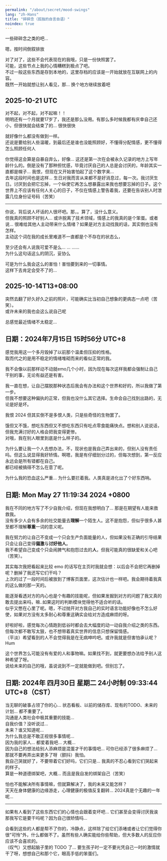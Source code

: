 ```yaml
---
permalink: "/about/secret/mood-swings"
lang: "zh-Hans"
title: "碎碎念（孤独的自言自语）"
noindex: true
---
```


一些碎碎念之类的吧...

嗯，按时间倒叙排放

对了对了，这些不会代表现在的我哦，只是一份快照罢了。\
可能，这些节点上我的心情糟糕到极点了吧。\
不过一般这些东西是存到本地的，这里存档的应该是一开始就放在互联网上的内容。\
既然一开始就想让别人看见，那... 换个地方继续放着吧

## 2025-10-21 UTC

对不起，对不起，对不起嘛！！\
明明还有一个月就要17岁了，我还是那么没用。有那么多时候我都有庆幸自己还小，但很快就会结束了的... 很快很快

就好像什么都没有做到一样。\
还说是要给别人些温暖，到最后还是谁也没能照顾好，不懂得分配情感，更不懂得怎么照顾任何人

你觉得这会算是自暴自弃么，好像... 这还是第一次在会被永久记录的地方上写年龄什么的。倒是没有了那种担忧感，毕竟讨厌自己的人总是会讨厌的，年龄其实一直都是幌子... 我恨，但现在又开始害怕起了这个数字来...\
去年这段时间也是这样... 生日对我而言从来都不是好消息过，每一次。我讨厌生日。讨厌到会把它忘掉，一个纵使它再怎么想暴露出来我也想要忘掉的日子。这个世界上不应该有任何人关心的日子，不仅在情感上警告着我，还要在告诉别人时泄露几位身份证号码（苦笑）

---

你说，背后说人坏话的人很坏吧。那，。算了，没什么意义。\
但我真的照顾不好别人... 或许脱离了技术领域，情感上的我真的是个笨蛋。或者说... 很难给其他人主动带来什么情绪？如果是对方主动找我的话，其实倒也没有怎样。\
主动这个词在我的成长里难道不一直都是个不存在的状态么，

至少还会有人说我可爱不是么... ... ......\
为什么这句话这么的阴沉，妥协么

可是为什么我会这么的害怕！害怕要到来的一切事情。\
这样下去肯定会受不了的...

## 2025-10-14T13+08:00

突然去翻了好久好久之前的照片，可能确实比当初自己想象的更病态一点吧（苦笑）。\
或许未来的我也会这么说自己呢

总感觉最近情绪不太稳定...

## 日期：2024年7月15日 15时56分 UTC+8

感觉我用这一个多月毁掉了以前那个温柔但压抑的性格。\
取而代之的是用不稳定的情绪堆砌而来的看似正常的我。

我不会像以前那样动不动就emo几个小时，因为现在每次这样我都会强制让自己干别的事，无论有益还是有害。

我一直在想，让自己摆脱那种状态后我会有办法和这个世界和好的，所以我做了第一步。\
但我不想要这种偏执的正常，但我也没什么其它选择。生命会自己找到出路的，无论是好是坏。

我恨 2024 但其实倒不是多恨人类，只是些奇怪的生物罢了。

饿但又不饿，想吃东西但又不想吃东西只有吃点零食能痛快点。想和别人说说话，但我充满讨好的人格会把我变得更惨。\
对哦，我在别人眼里到底是什么样子的。

为什么要让我一个人去想办法，不，现状也是我自己弄出来的，但别人没有责任吗。但这么说显得我好矫情。啊嗯，我是有仔细划分过的，但每次想到，第一反应永远会是所有错都在自己。\
都已经被搞得不怎么在意了呢。

为什么我的恐血这么严重... 为什么要拦着我。人类真是进化出了个好东西呐。

## 日期: Mon May 27 11:19:34 2024 +0800

我在不同的地方写了不少自我介绍，但现在我想明白了... 那是在期望有人能来救救我。\
没有多少人会有多余的社交能量去**理解**一个陌生人。这不是抱怨，但似乎很多人甚至都不理解**尊重**一词的意义呢。

我在努力的让自己不变成一个只会生产负面能量的人，但如果没有正确的引导结果只会让自己变得**偏激**与**讨好他人**。\
我不希望自己变成个只会闹脾气和抱怨过去的**人**，但我可能真的很缺爱和关心吧（苦笑）。

其实每次我把看起来比较 emo 的话写在主页时我就会想：以后会不会把它再删掉呢？删掉了我还写它们干吗？\
上次的过了一段时间后被放到了博客页面里，这次估计也一样吧。我会期待着我真的这么做的那一天的。

能逐渐看透对方的内心也是个有趣的技能呢，但如果发掘到对方的问题了我又真的敢去提出来吗，嘛..如果这时的判断模块觉得他不适合听的话。\
似乎又憋在心里了呢。嗯，不过抛开对方我自己的实时语言功能好像也不怎么好使，如果对方没有太多耐心和尊重这确实会给对方造成麻烦的呀。

好啦好啦，感觉每次心情跑到低谷时都会去大幅度的动一动自我介绍之类的东西。\
但每次都不敢写太狠，也不想带着真实世界的信息只想保留情感。\
（平淡）希望看到的人不会觉得我是在无病呻吟吧。或许我就是但害怕承认呢？Hum

这个世界怎么可能没有有爱的人和事物嘛。如果找不到，就更要想办法给予别人这种希望了呀。\
说给未来的自己的哦，虽说说到不一定就能做到吧。但别忘了。

## 日期: 2024年 四月30日 星期二 24小时制 09:33:44 UTC+8（CST）

当无聊的破事占领了你的心... 状态看板、以前的储存库、现有的TODO、未来的计划... 都不重要了。\
沟通是人类社会中极其重要的技能...\
自我价值？没听说过...\
未来？谁又知道呢...\
为什么我总是不敢正视很多事情呢...\
因为我的家人... 都爱着我吧... 大概...\
因为自己的想法给别人添麻烦是混蛋才干的事情吧... 可你已经添了很多麻烦了...\
那就不要再弄出来更多了呀（颤抖）我怕。\
我自己哭就好了，不要带着它们好吗，它们只是... 我真的不忍心看到它们哭起来的样子。\
算是一种道德绑架吧，大概... 而且是我自发的绑架自己（苦笑）

怕也不能解决所有事情嘛，但就算解决了，我的未来又能怎样？\
天天在身体健康的边缘游走，心理健康的极值反复翻转... 2024真是个无趣的一年呢...

---

如果有人看到了这些东西它们的心情也会跟着变坏吧... 它们甚至会变得讨厌我诶\
那我写它是要干吗呢？因为自己很矫情吗...

会看到这些的人都是帮不了你的，冷静点，这样除了给它们添堵或者让它们觉得你很"可怜"外，什么都做不了。虽然有些人确实能给你些帮助，但大多数人的反应你应该不会喜欢的。\
（叹气）又想起脑子里的 TODO 了... 要生孩子时一定不要光凭自己一时的激情就干了呀，想想自己和那个它，眼高手低的笨蛋们。
